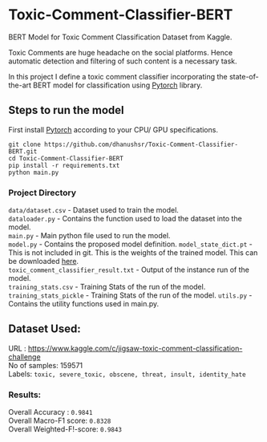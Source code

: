 # Toxic-Comment-Classifier-BERT
BERT Model for Toxic Comment Classification Dataset from Kaggle.

Toxic Comments are huge headache on the social platforms. Hence automatic detection and filtering of such content is a necessary task.

In this project I define a toxic comment classifier incorporating the state-of-the-art BERT model for classification using [Pytorch](https://pytorch.org/) library.

## Steps to run the model
First install [Pytorch](https://pytorch.org/get-started/locally/) according to your CPU/ GPU specifications.
```
git clone https://github.com/dhanushsr/Toxic-Comment-Classifier-BERT.git
cd Toxic-Comment-Classifier-BERT
pip install -r requirements.txt
python main.py
```

### Project Directory
 
`data/dataset.csv` - Dataset used to train the model.  
`dataloader.py` - Contains the function used to load the dataset into the model.    
`main.py` - Main python file used to run the model.  
`model.py` - Contains the proposed model definition.
`model_state_dict.pt` - This is not included in git. This is the weights of the trained model. This can be downloaded [here](https://drive.google.com/open?id=1nftoJ6zOPt3OcfGU3fHtfl5WQXKbhT4t).  
`toxic_comment_classifier_result.txt` - Output of the instance run of the model.  
`training_stats.csv` - Training Stats of the run of the model.  
`training_stats_pickle` - Training Stats of the run of the model.
`utils.py` - Contains the utility functions used in main.py.

## Dataset Used:

URL : <https://www.kaggle.com/c/jigsaw-toxic-comment-classification-challenge>  
No of samples: 159571  
Labels: `toxic, severe_toxic, obscene, threat, insult, identity_hate`  

### Results:
Overall Accuracy : `0.9841`  
Overall Macro-F1 score: `0.8328`  
Overall Weighted-F!-score: `0.9843`  
